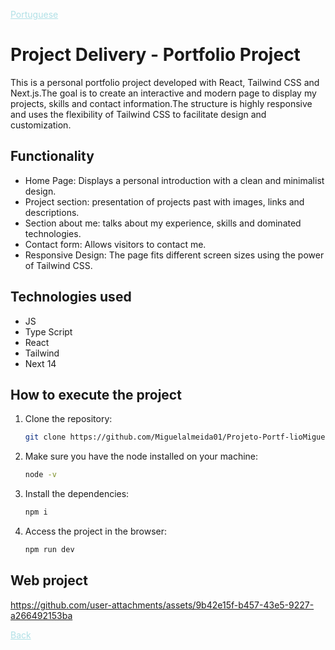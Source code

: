 

<a href="README-PT.md" style="color:#B0E0E6;">Portuguese</a>

# Project Delivery - Portfolio Project

This is a personal portfolio project developed with React, Tailwind CSS and Next.js.The goal is to create an interactive and modern page to display my projects, skills and contact information.The structure is highly responsive and uses the flexibility of Tailwind CSS to facilitate design and customization.

## Functionality

- Home Page: Displays a personal introduction with a clean and minimalist design.
- Project section: presentation of projects past with images, links and descriptions.
- Section about me: talks about my experience, skills and dominated technologies.
- Contact form: Allows visitors to contact me.
- Responsive Design: The page fits different screen sizes using the power of Tailwind CSS.


## Technologies used

- JS
- Type Script
- React
- Tailwind
- Next 14

## How to execute the project

1. Clone the repository:

   ```bash
   git clone https://github.com/Miguelalmeida01/Projeto-Portf-lioMiguel.git
   ```

2. Make sure you have the node installed on your machine:

   ```bash
   node -v
   ```

3. Install the dependencies:   

   ```bash
   npm i
   ```


4. Access the project in the browser:
   ```bash
   npm run dev
   ```
   

 ## Web project 
 






https://github.com/user-attachments/assets/9b42e15f-b457-43e5-9227-a266492153ba





 
<a href="https://github.com/Miguelalmeida01/Projeto-Portf-lioMiguel?tab=readme-ov-file#project-delivery---portfolio-project" style="color:#B0E0E6;" >
Back</a> 
